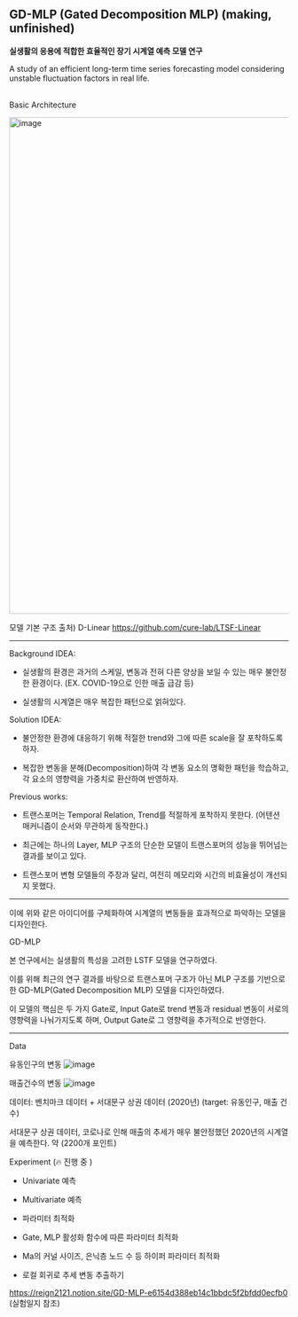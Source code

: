 ## GD-MLP (Gated Decomposition MLP) (making, unfinished)

<b>실생활의 응용에 적합한 효율적인 장기 시계열 예측 모델 연구</b>

A study of an efficient long-term time series forecasting model considering unstable fluctuation factors in real life.


<br> Basic Architecture </br>

<img width="896" alt="image" src="https://github.com/Reign2121/GD-MLP/assets/121419113/6272fe4f-c947-465e-bb79-891823d0a0fe">


모델 기본 구조 출처) D-Linear https://github.com/cure-lab/LTSF-Linear


_______________________

Background IDEA:

- 실생활의 환경은 과거의 스케일, 변동과 전혀 다른 양상을 보일 수 있는 매우 불안정한 환경이다. (EX. COVID-19으로 인한 매출 급감 등)

- 실생활의 시계열은 매우 복잡한 패턴으로 얽혀있다. 


Solution IDEA: 

- 불안정한 환경에 대응하기 위해 적절한 trend와 그에 따른 scale을 잘 포착하도록 하자.

- 복잡한 변동을 분해(Decomposition)하여 각 변동 요소의 명확한 패턴을 학습하고, 각 요소의 영향력을 가중치로 환산하여 반영하자.


Previous works:

- 트랜스포머는 Temporal Relation, Trend를 적절하게 포착하지 못한다. (어텐션 매커니즘이 순서와 무관하게 동작한다.)

- 최근에는 하나의 Layer, MLP 구조의 단순한 모델이 트랜스포머의 성능을 뛰어넘는 결과를 보이고 있다.

- 트랜스포머 변형 모델들의 주장과 달리, 여전히 메모리와 시간의 비효율성이 개선되지 못했다.

_______________________

이에 위와 같은 아이디어를 구체화하여 시계열의 변동들을 효과적으로 파악하는 모델을 디자인한다. 

GD-MLP

본 연구에서는 실생활의 특성을 고려한 LSTF 모델을 연구하였다.

이를 위해 최근의 연구 결과를 바탕으로 트랜스포머 구조가 아닌 MLP 구조를 기반으로 한 GD-MLP(Gated Decomposition MLP) 모델을 디자인하였다. 

이 모델의 핵심은 두 가지 Gate로, 
Input Gate로 trend 변동과 residual 변동이 서로의 영향력을 나눠가지도록 하며, Output Gate로 그 영향력을 추가적으로 반영한다. 

________________________

Data

유동인구의 변동
![image](https://github.com/Reign2121/GD-MLP/assets/121419113/4d6b3a73-411e-4968-a338-ad7ba7a4db2c)

매출건수의 변동 
![image](https://github.com/Reign2121/GD-MLP/assets/121419113/5b9fa967-178b-4550-8744-5b3e0875e7dd)

데이터: 벤치마크 데이터 + 서대문구 상권 데이터 (2020년) (target: 유동인구, 매출 건수)

서대문구 상권 데이터, 코로나로 인해 매출의 추세가 매우 불안정했던 2020년의 시계열을 예측한다. 약 (2200개 포인트)


Experiment (🔥 진행 중 )

- Univariate 예측

- Multivariate 예측

- 파라미터 최적화

- Gate, MLP 활성화 함수에 따른 파라미터 최적화

- Ma의 커널 사이즈, 은닉층 노드 수 등 하이퍼 파라미터 최적화

- 로컬 회귀로 추세 변동 추출하기

https://reign2121.notion.site/GD-MLP-e6154d388eb14c1bbdc5f2bfdd0ecfb0 (실험일지 참조)


